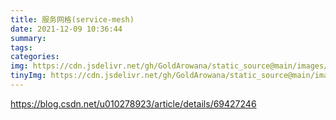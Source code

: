 ```yaml
---
title: 服务网格(service-mesh)
date: 2021-12-09 10:36:44
summary:
tags:
categories:
img: https://cdn.jsdelivr.net/gh/GoldArowana/static_source@main/images/cover/co96.jpg
tinyImg: https://cdn.jsdelivr.net/gh/GoldArowana/static_source@main/images/tiny/cover/co96.jpg
---
```

https://blog.csdn.net/u010278923/article/details/69427246


